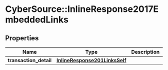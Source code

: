 # CyberSource::InlineResponse2017EmbeddedLinks

## Properties
Name | Type | Description | Notes
------------ | ------------- | ------------- | -------------
**transaction_detail** | [**InlineResponse201LinksSelf**](InlineResponse201LinksSelf.md) |  | [optional] 


